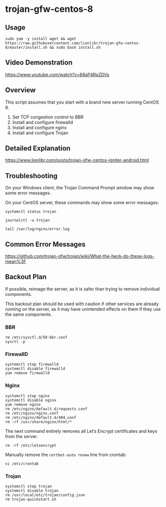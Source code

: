 # trojan-gfw-centos-8

## Usage
 
```
sudo yum -y install wget && wget https://raw.githubusercontent.com/lionlibr/trojan-gfw-centos-8/master/install.sh && sudo bash install.sh
```

## Video Demonstration

https://www.youtube.com/watch?v=68aP4RpZDVs

## Overview

This script assumes that you start with a brand new server running CentOS 8.

1. Set TCP congestion control to BBR
2. Install and configure firewalld
3. Install and configure nginx
4. Install and configure Trojan

## Detailed Explanation

https://www.lionlibr.com/posts/trojan-gfw-centos-igniter-android.html

## Troubleshooting

On your Windows client, the Trojan Command Prompt window may show some error messages.

On your CentOS server, these commands may show some error messages:

```
systemctl status trojan

journalctl -u trojan

tail /var/log/nginx/error.log
```

## Common Error Messages

https://github.com/trojan-gfw/trojan/wiki/What-the-heck-do-these-logs-mean%3F

## Backout Plan

If possible, reimage the server, as it is safer than trying to remove individual components.

This backout plan should be used with caution if other services are already running on the server, as it may have unintended effects on them if they use the same components.

### BBR

```
rm /etc/sysctl.d/50-bbr.conf
sysctl -p
```

### FirewallD

```
systemctl stop firewalld
systemctl disable firewalld
yum remove firewalld
```

### Nginx

```
systemctl stop nginx 
systemctl disable nginx
yum remove nginx
rm /etc/nginx/default.d/requests.conf
rm /etc/nginx/nginx.conf
rm /etc/nginx/default.d/404.conf
rm -rf /usr/share/nginx/html/*
```

The next command entirely removes all Let’s Encrypt certificates and keys from the server.

```
rm -rf /etc/letsencrypt
```

Manually remove the `certbot-auto renew` line from crontab:

```
vi /etc/crontab
```

### Trojan

```
systemctl stop trojan 
systemctl disable trojan 
rm /usr/local/etc/trojan/config.json
rm trojan-quickstart.sh
```
